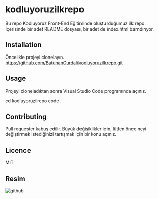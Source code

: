 # kodluyoruzilkrepo

Bu repo Kodluyoruz Front-End Eğitiminde oluşturduğumuz ilk repo. İçerisinde bir adet README dosyası, bir adet de index.html barndırıyor.

## Installation

Öncelikle projeyi clonelayın.
https://github.com/BatuhanGurdal/kodluyoruzilkrepo.git

## Usage 

Projeyi cloneladıktan sonra Visual Studio Code programında açınız.

cd kodluyoruzilrepo
code .

## Contributing 

Pull requester kabuş edilir. Büyük değişiklikler için, lütfen önce neyi değiştirmek istediğinizi tartışmak için bir konu açınız.

## Licence

MIT

## Resim

![github](https://user-images.githubusercontent.com/103965866/167716822-450053f6-6901-4494-81e6-25d7c047f921.png)
